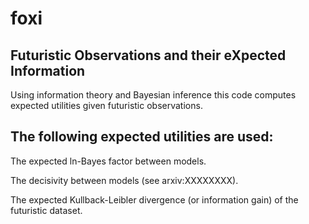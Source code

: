 # foxi

## Futuristic Observations and their eXpected Information

Using information theory and Bayesian inference this code computes expected utilities given futuristic observations. 

## The following expected utilities are used:

The expected ln-Bayes factor between models.

The decisivity between models (see arxiv:XXXXXXXX).

The expected Kullback-Leibler divergence (or information gain) of the futuristic dataset.
